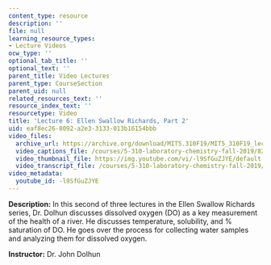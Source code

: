 ```yaml
---
content_type: resource
description: ''
file: null
learning_resource_types:
- Lecture Videos
ocw_type: ''
optional_tab_title: ''
optional_text: ''
parent_title: Video Lectures
parent_type: CourseSection
parent_uid: null
related_resources_text: ''
resource_index_text: ''
resourcetype: Video
title: 'Lecture 6: Ellen Swallow Richards, Part 2'
uid: eaf8ec26-8092-a2e3-3133-013b16154bbb
video_files:
  archive_url: https://archive.org/download/MIT5.310F19/MIT5_310F19_lec06_300k.mp4
  video_captions_file: /courses/5-310-laboratory-chemistry-fall-2019/8267925e006a5a87905b01431369e775_-l9SfGuZJYE.vtt
  video_thumbnail_file: https://img.youtube.com/vi/-l9SfGuZJYE/default.jpg
  video_transcript_file: /courses/5-310-laboratory-chemistry-fall-2019/5835e28bb741c5bbf0612a9d5e01e636_-l9SfGuZJYE.pdf
video_metadata:
  youtube_id: -l9SfGuZJYE
---
```


**Description:** In this second of three lectures in the Ellen Swallow Richards series, Dr. Dolhun discusses dissolved oxygen (DO) as a key measurement of the health of a river. He discusses temperature, solubility, and % saturation of DO. He goes over the process for collecting water samples and analyzing them for dissolved oxygen.

**Instructor:** Dr. John Dolhun